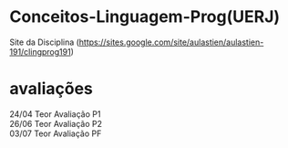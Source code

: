 # Conceitos-Linguagem-Prog(UERJ)

Site  da Disciplina  (https://sites.google.com/site/aulastien/aulastien-191/clingprog191)

# avaliações
24/04 Teor Avaliação P1  
26/06 Teor Avaliação P2            
03/07 Teor Avaliação PF 
